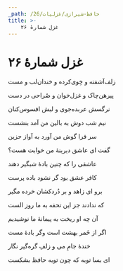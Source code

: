 ```yaml
---
_path: /حافظ-شیرازی/غزلیات/26
title: >-
    غزل شمارهٔ ۲۶
---
```

# غزل شمارهٔ ۲۶

<div class="b" id="bn1"><div class="m1"><p>زلف‌آشفته و خِوی‌کرده و خندان‌لب و مست</p></div>
<div class="m2"><p>پیرهن‌چاک و غزل‌خوان و صُراحی در دست</p></div></div>
<div class="b" id="bn2"><div class="m1"><p>نرگسش عربده‌جوی و لبش افسوس‌کنان</p></div>
<div class="m2"><p>نیم شب دوش به بالین من آمد بنشست</p></div></div>
<div class="b" id="bn3"><div class="m1"><p>سر فرا گوش من آورد به آواز حزین</p></div>
<div class="m2"><p>گفت ای عاشق دیرینهٔ من خوابت هست؟</p></div></div>
<div class="b" id="bn4"><div class="m1"><p>عاشقی را که چنین بادهٔ شبگیر دهند</p></div>
<div class="m2"><p>کافر عشق بود گر نشود باده پرست</p></div></div>
<div class="b" id="bn5"><div class="m1"><p>برو ای زاهد و بر دُردکشان خرده مگیر</p></div>
<div class="m2"><p>که ندادند جز این تحفه به ما روز الست</p></div></div>
<div class="b" id="bn6"><div class="m1"><p>آن چه او ریخت به پیمانهٔ ما نوشیدیم</p></div>
<div class="m2"><p>اگر از خَمر بهشت است وگر بادهٔ مست</p></div></div>
<div class="b" id="bn7"><div class="m1"><p>خندهٔ جامِ می و زلفِ گره‌گیر نگار</p></div>
<div class="m2"><p>ای بسا توبه که چون توبه حافظ بشکست</p></div></div>
